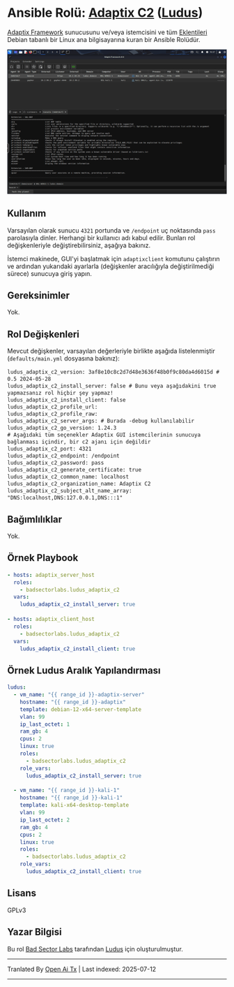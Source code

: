 # Ansible Rolü: [Adaptix C2](https://adaptix-framework.gitbook.io/adaptix-framework) ([Ludus](https://ludus.cloud))

[Adaptix Framework](https://adaptix-framework.gitbook.io/adaptix-framework) sunucusunu ve/veya istemcisini ve tüm [Eklentileri](https://github.com/Adaptix-Framework/Extension-Kit) Debian tabanlı bir Linux ana bilgisayarına kuran bir Ansible Rolüdür.

![Adaptix Framework](https://raw.githubusercontent.com/badsectorlabs/ludus_adaptix_c2/main/docs/adaptix.png)

## Kullanım

Varsayılan olarak sunucu `4321` portunda ve `/endpoint` uç noktasında `pass` parolasıyla dinler. Herhangi bir kullanıcı adı kabul edilir. Bunları rol değişkenleriyle değiştirebilirsiniz, aşağıya bakınız.

İstemci makinede, GUI'yi başlatmak için `adaptixclient` komutunu çalıştırın ve ardından yukarıdaki ayarlarla (değişkenler aracılığıyla değiştirilmediği sürece) sunucuya giriş yapın.

## Gereksinimler

Yok.

## Rol Değişkenleri

Mevcut değişkenler, varsayılan değerleriyle birlikte aşağıda listelenmiştir (`defaults/main.yml` dosyasına bakınız):

    ludus_adaptix_c2_version: 3af8e10c8c2d7d48e3636f48b0f9c80da4d6015d # 0.5 2024-05-28
    ludus_adaptix_c2_install_server: false # Bunu veya aşağıdakini true yapmazsanız rol hiçbir şey yapmaz!
    ludus_adaptix_c2_install_client: false
    ludus_adaptix_c2_profile_url:
    ludus_adaptix_c2_profile_raw:
    ludus_adaptix_c2_server_args: # Burada -debug kullanılabilir
    ludus_adaptix_c2_go_version: 1.24.3
    # Aşağıdaki tüm seçenekler Adaptix GUI istemcilerinin sunucuya bağlanması içindir, bir c2 ajanı için değildir
    ludus_adaptix_c2_port: 4321
    ludus_adaptix_c2_endpoint: /endpoint
    ludus_adaptix_c2_password: pass
    ludus_adaptix_c2_generate_certificate: true
    ludus_adaptix_c2_common_name: localhost
    ludus_adaptix_c2_organization_name: Adaptix C2
    ludus_adaptix_c2_subject_alt_name_array: "DNS:localhost,DNS:127.0.0.1,DNS:::1"

## Bağımlılıklar

Yok.

## Örnek Playbook

```yaml
- hosts: adaptix_server_host
  roles:
    - badsectorlabs.ludus_adaptix_c2
  vars:
    ludus_adaptix_c2_install_server: true

- hosts: adaptix_client_host
  roles:
    - badsectorlabs.ludus_adaptix_c2
  vars:
    ludus_adaptix_c2_install_client: true    
```
## Örnek Ludus Aralık Yapılandırması

```yaml
ludus:
  - vm_name: "{{ range_id }}-adaptix-server"
    hostname: "{{ range_id }}-adaptix"
    template: debian-12-x64-server-template
    vlan: 99
    ip_last_octet: 1
    ram_gb: 4
    cpus: 2
    linux: true
    roles:
      - badsectorlabs.ludus_adaptix_c2
    role_vars:
      ludus_adaptix_c2_install_server: true

  - vm_name: "{{ range_id }}-kali-1"
    hostname: "{{ range_id }}-kali-1"
    template: kali-x64-desktop-template
    vlan: 99
    ip_last_octet: 2
    ram_gb: 4
    cpus: 2
    linux: true
    roles:
      - badsectorlabs.ludus_adaptix_c2
    role_vars:
      ludus_adaptix_c2_install_client: true
```
## Lisans

GPLv3

## Yazar Bilgisi

Bu rol [Bad Sector Labs](https://github.com/badsectorlabs) tarafından [Ludus](https://ludus.cloud/) için oluşturulmuştur.


---


Tranlated By [Open Ai Tx](https://github.com/OpenAiTx/OpenAiTx) | Last indexed: 2025-07-12


---